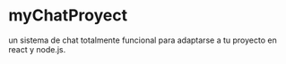 # myChatProyect
un sistema de chat totalmente funcional para adaptarse a tu proyecto en react y node.js.
